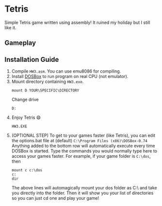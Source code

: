 # Tetris
Simple Tetris game written using assembly! It ruined my holiday but I still like it.

## Gameplay
<!--- TODO -->

## Installation Guide
1. Compile `HW3.asm`. You can use emu8086 for compiling.
2. Install [DOSBox](https://www.dosbox.com/download.php?main=1) to run program on real CPU (not emulator).
3. Mount directory containing `HW3.exe`.
    ```
    mount D YOUR\SPECIFIC\DIRECTORY
    ```
    Change drive
    ```
    D:
    ```
4. Enjoy Tetris 😄
    ```
    HW3.EXE
    ```
5. (OPTIONAL STEP) To get to your games faster (like Tetris), you can edit the options.bat file at (default) `C:\Program Files (x86)\DOSBox-0.74` 
Anything added to the bottom row will automatically execute every time DOSBox is started. Type the commands you would normally type here to access your games faster. For example, if your game folder is `C:\dos`, then
    ```
    mount c c:\dos
    c:
    dir
    ```
    The above lines will automagically mount your dos folder as C:\ and take you directly into the folder. Then it will show you your list of directories so you can just cd one and play your game!